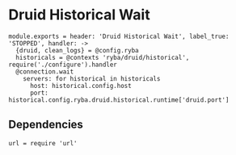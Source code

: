 
# Druid Historical Wait

    module.exports = header: 'Druid Historical Wait', label_true: 'STOPPED', handler: ->
      {druid, clean_logs} = @config.ryba
      historicals = @contexts 'ryba/druid/historical', require('./configure').handler
      @connection.wait
        servers: for historical in historicals
          host: historical.config.host
          port: historical.config.ryba.druid.historical.runtime['druid.port']

## Dependencies

    url = require 'url'
